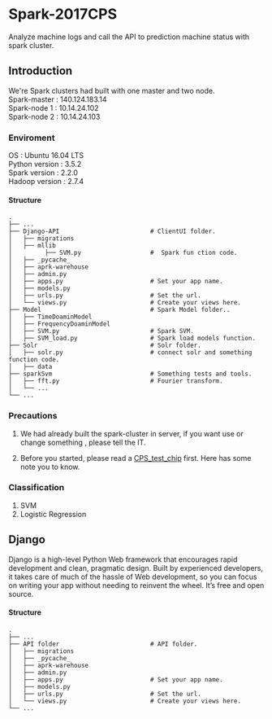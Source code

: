 # Spark-2017CPS
Analyze machine logs and call the  API to prediction machine status with spark cluster.

## Introduction
We're Spark clusters had built with one master and two node.      
Spark-master : 140.124.183.14     
Spark-node 1 : 10.14.24.102     
Spark-node 2 : 10.14.24.103

### Enviroment
OS : Ubuntu 16.04 LTS       
Python version : 3.5.2      
Spark version : 2.2.0     
Hadoop version : 2.7.4

#### Structure
>
    .
    ├── ...
    ├── Django-API                         # ClientUI folder.
    │   ├── migrations                    
    │   ├── mllib                          
    │         ├── SVM.py                   #  Spark fun ction code.
    │   ├── _pycache_                      
    │   ├── aprk-warehouse                 
    │   ├── admin.py         
    │   ├── apps.py                        # Set your app name.
    │   ├── models.py         
    │   ├── urls.py                        # Set the url.
    │   └── views.py                       # Create your views here.
    ├── Model                              # Spark Model folder..
    │   ├── TimeDoaminModel                  
    │   ├── FrequencyDoaminModel                          
    │   ├── SVM.py                         # Spark SVM.
    │   ├── SVM_load.py                    # Spark load models function.          
    ├── Solr                               # Solr folder.
    │   ├── solr.py                        # connect solr and something function code.
    │   ├── data                           
    ├── sparkSvm                           # Something tests and tools.
    │   ├── fft.py                         # Fourier transform.
    │   └── ...                              
    └── ...    



### Precautions
1. We had already built the spark-cluster in server, if you want use or change something , please tell the IT.

2. Before you started, please read a [CPS_test_chip](http://140.124.183.8/104598027/spark_web/tree/master/cps_test_chip) first. Here has some note you to know.

### Classification
1. SVM
2. Logistic Regression
## Django
Django is a high-level Python Web framework that encourages rapid development and clean, pragmatic design. Built by experienced developers, it takes care of much of the hassle of Web development, so you can focus on writing your app without needing to reinvent the wheel. It’s free and open source.

#### Structure
>
    .
    ├── ...
    ├── API folder                         # API folder.
    │   ├── migrations                    
    │   ├── _pycache_                      
    │   ├── aprk-warehouse                 
    │   ├── admin.py         
    │   ├── apps.py                        # Set your app name.
    │   ├── models.py         
    │   ├── urls.py                        # Set the url.
    │   └── views.py                       # Create your views here.
    └── ...    

